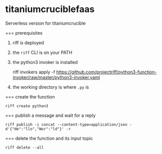 # titaniumcruciblefaas
Serverless version for titaniumcrucible

=== prerequisites

1. riff is deployed
2. the `riff` CLI is on your PATH
3. the python3 invoker is installed

    riff invokers apply -f https://github.com/projectriff/python3-function-invoker/raw/master/python3-invoker.yaml

4. the working directory is where `.py` is

=== create the function

```
riff create python3
```

=== publish a message and wait for a reply

```
riff publish -i concat --content-type=application/json -d'{"He":"llo","Wor":"ld"}' -r
```

=== delete the function and its input topic

```
riff delete --all
```
